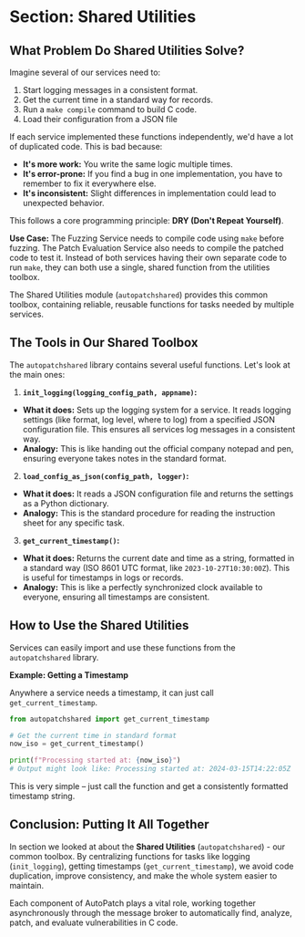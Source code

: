 # Section: Shared Utilities

## What Problem Do Shared Utilities Solve?

Imagine several of our services need to:
1. Start logging messages in a consistent format.
2. Get the current time in a standard way for records.
3. Run a `make compile` command to build C code.
4. Load their configuration from a JSON file

If each service implemented these functions independently, we'd have a lot of duplicated code. This is bad because:
* **It's more work:** You write the same logic multiple times.
* **It's error-prone:** If you find a bug in one implementation, you have to remember to fix it everywhere else.
* **It's inconsistent:** Slight differences in implementation could lead to unexpected behavior.

This follows a core programming principle: **DRY (Don't Repeat Yourself)**.

**Use Case:** The Fuzzing Service needs to compile code using `make` before fuzzing. The Patch Evaluation Service also needs to compile the patched code to test it. Instead of both services having their own separate code to run `make`, they can both use a single, shared function from the utilities toolbox.

The Shared Utilities module (`autopatchshared`) provides this common toolbox, containing reliable, reusable functions for tasks needed by multiple services.

## The Tools in Our Shared Toolbox

The `autopatchshared` library contains several useful functions. Let's look at the main ones:

1. **`init_logging(logging_config_path, appname)`:**
* **What it does:** Sets up the logging system for a service. It reads logging settings (like format, log level, where to log) from a specified JSON configuration file. This ensures all services log messages in a consistent way.
* **Analogy:** This is like handing out the official company notepad and pen, ensuring everyone takes notes in the standard format.

2. **`load_config_as_json(config_path, logger)`:**
* **What it does:** It reads a JSON configuration file and returns the settings as a Python dictionary.
* **Analogy:** This is the standard procedure for reading the instruction sheet for any specific task.

3. **`get_current_timestamp()`:**
* **What it does:** Returns the current date and time as a string, formatted in a standard way (ISO 8601 UTC format, like `2023-10-27T10:30:00Z`). This is useful for timestamps in logs or records.
* **Analogy:** This is like a perfectly synchronized clock available to everyone, ensuring all timestamps are consistent.

## How to Use the Shared Utilities

Services can easily import and use these functions from the `autopatchshared` library.

**Example: Getting a Timestamp**

Anywhere a service needs a timestamp, it can just call `get_current_timestamp`.

```python
from autopatchshared import get_current_timestamp

# Get the current time in standard format
now_iso = get_current_timestamp()

print(f"Processing started at: {now_iso}")
# Output might look like: Processing started at: 2024-03-15T14:22:05Z
```
This is very simple – just call the function and get a consistently formatted timestamp string.

## Conclusion: Putting It All Together

In section we looked at about the **Shared Utilities** (`autopatchshared`) - our common toolbox. By centralizing functions for tasks like logging (`init_logging`), getting timestamps (`get_current_timestamp`), we avoid code duplication, improve consistency, and make the whole system easier to maintain.

Each component of AutoPatch plays a vital role, working together asynchronously through the message broker to automatically find, analyze, patch, and evaluate vulnerabilities in C code.
